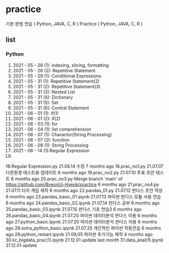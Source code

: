 # practice
기본 문법 연습  ( Python, JAVA, C, R )
Practice ( Python, JAVA, C, R )

## list
### Python
01. 2021 - 05 - 28 (1): indexing, slicing, formatting
02. 2021 - 05 - 28 (2): Repetitive Statement
03. 2021 - 05 - 29 (1): Conditional Expressions
04. 2021 - 05 - 31 (1): Repetitive Statement(2)
05. 2021 - 05 - 31 (2): Repetitive Statement(3)
06. 2021 - 05 - 31 (3): Nested List
07. 2021 - 05 - 31 (4): Dictionary
08. 2021 - 05 - 31 (5): Set
09. 2021 - 05 - 31 (6): Contral Statement
10. 2021 - 06 - 01 (1): if(1)
11. 2021 - 06 - 01 (2): if(2)
12. 2021 - 06 - 03 (1): for
13. 2021 - 06 - 04 (1): list comprehension
14. 2021 - 06 - 07 (1): Charactor(String Processing)
15. 2021 - 06 - 07 (2): function
16. 2021 - 06 - 08 (1): String Processing
17. 2021 - 06 - 14 (1):Regular Expression
18.

18.Regular Expression.py
21.06.14 수정
7 months ago
18.prac_no1.py
21.07.07 다른환경 테스트용 업데이트
6 months ago
19.prac_no2.py
21.07.10 투표 초안 테스트
6 months ago
20.prac_no3.py
Merge branch 'main' of https://github.com/ByeonUi-Hyeok/practice
6 months ago
21.prac_no4.py
21.07.11 타자 게임 제작
6 months ago
22.pandas_01.py
21.07.12 판다스 초안 작성
6 months ago
23.pandas_basic_01.ipynb
21.07.13 파이썬 판다스 모듈 사용 연습
6 months ago
24.pandas_basic_02.ipynb
21.07.14 판다스 공부
6 months ago
25.pandas_basic_03.ipynb
21.07.15 판다스 기초 연습3
6 months ago
26.pandas_basic_04.ipynb
21.07.20 파이썬 데이터분석 판다스 이용
6 months ago
27.python_basic.ipynb
21.07.20 파이썬 데이터분석 판다스 이용
6 months ago
28.extra_python_basic.ipynb
21.07.25 개인적인 파이썬 작동연습
6 months ago
29.python_restart.ipynb
21.09,05 파이썬 추가기능 제작
4 months ago
30.lic_bigdata_prac(1).ipynb
21.12.01 update
last month
31.data_anal(1).ipynb
21.12.01 update


